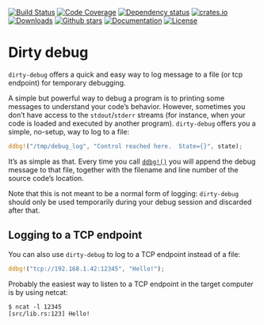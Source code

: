 [![Build Status](https://github.com/orium/dirty-debug/workflows/CI/badge.svg)](https://github.com/orium/dirty-debug/actions?query=workflow%3ACI)
[![Code Coverage](https://codecov.io/gh/orium/dirty-debug/branch/main/graph/badge.svg)](https://codecov.io/gh/orium/dirty-debug)
[![Dependency status](https://deps.rs/repo/github/orium/dirty-debug/status.svg)](https://deps.rs/repo/github/orium/dirty-debug)
[![crates.io](https://img.shields.io/crates/v/dirty-debug.svg)](https://crates.io/crates/dirty-debug)
[![Downloads](https://img.shields.io/crates/d/dirty-debug.svg)](https://crates.io/crates/dirty-debug)
[![Github stars](https://img.shields.io/github/stars/orium/dirty-debug.svg?logo=github)](https://github.com/orium/dirty-debug/stargazers)
[![Documentation](https://docs.rs/dirty-debug/badge.svg)](https://docs.rs/dirty-debug/)
[![License](https://img.shields.io/crates/l/dirty-debug.svg)](./LICENSE.md)

# Dirty debug

<!-- cargo-rdme start -->

`dirty-debug` offers a quick and easy way to log message to a file (or tcp endpoint) for
temporary debugging.

A simple but powerful way to debug a program is to printing some messages to understand your
code’s behavior.  However, sometimes you don’t have access to the `stdout`/`stderr` streams (for
instance, when your code is loaded and executed by another program).  `dirty-debug` offers you a
simple, no-setup, way to log to a file:

```rust
ddbg!("/tmp/debug_log", "Control reached here.  State={}", state);
```

It’s as simple as that.  Every time you call [`ddbg!()`](https://docs.rs/dirty-debug/latest/dirty_debug/macro.ddbg.html) you will append the debug
message to that file, together with the filename and line number of the source code’s location.

Note that this is not meant to be a normal form of logging: `dirty-debug` should only be used
temporarily during your debug session and discarded after that.

## Logging to a TCP endpoint

You can also use `dirty-debug` to log to a TCP endpoint instead of a file:

```rust
ddbg!("tcp://192.168.1.42:12345", "Hello!");
```

Probably the easiest way to listen to a TCP endpoint in the target computer is by using netcat:

```console
$ ncat -l 12345
[src/lib.rs:123] Hello!
```

<!-- cargo-rdme end -->
